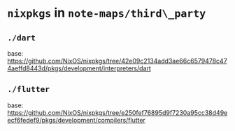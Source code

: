 # `nixpkgs` in `note-maps/third\_party`

## `./dart`

base: https://github.com/NixOS/nixpkgs/tree/42e09c2134add3ae66c6579478c474aeffd8443d/pkgs/development/interpreters/dart

## `./flutter`

base: https://github.com/NixOS/nixpkgs/tree/e250fef76895d9f7230a95cc38d49eecf6fedef9/pkgs/development/compilers/flutter
